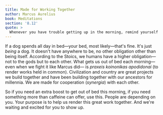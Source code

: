 ```yaml
---
title: Made for Working Together
author: Marcus Aurelius
book: Meditations
section: '8.12'
quote: >
  Whenever you have trouble getting up in the morning, remind yourself that you've been made by nature for the purpose of working with others, whereas even unthinking animals share sleeping. And it's our own natural purpose that is more fitting and more satisfying.
---
```


If a dog spends all day in bed—your bed, most likely—that's fine. It's just _being_ a dog. It doesn't have anywhere to be, no other obligation other than being itself. According to the Stoics, we humans have a higher obligation—not to the gods but to each other. What gets us out of bed each morning—even when we fight it like Marcus did— is _praxeis koinonikas apodidonai_ (to render works held in common). Civilization and country are great projects we build together and have been building together with our ancestors for millennia. We are made for cooperation (_synergia_) with each other.

So if you need an extra boost to get out of bed this morning, if you need something more than caffeine can offer, use this. People are depending on you. Your purpose is to help us render this great work together. And we're waiting and excited for you to show up.
